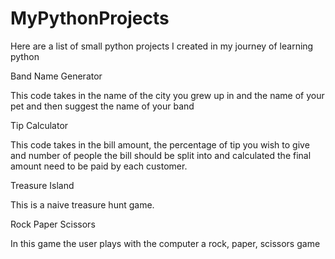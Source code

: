 # MyPythonProjects

Here are a list of small python projects I created in my journey of learning python

Band Name Generator

This code takes in the name of the city you grew up in
and the name of your pet and then suggest the name 
of your band

Tip Calculator

This code takes in the bill amount, the percentage of
tip you wish to give and number of people the bill should 
be split into and calculated the final amount need to be paid by 
each customer.

Treasure Island

This is a naive treasure hunt game.

Rock Paper Scissors

In this game the user plays with the computer a rock, paper, scissors game
